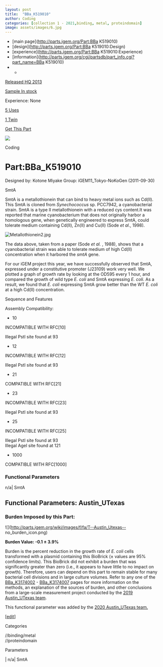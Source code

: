 ```yaml
---
layout: post
title:  "BBa_K519010"
author: Coding
categories: [collection 1 - 2021,binding, metal, proteindomain] 
image: assets/images/6.jpg
---
```



  * [main page](http://parts.igem.org/Part:BBa K519010)
  * [design](http://parts.igem.org/Part:BBa K519010:Design)
  * [experience](http://parts.igem.org/Part:BBa K519010:Experience)
  * [information](http://parts.igem.org/cgi/partsdb/part_info.cgi?part_name=BBa K519010)
  *   * 

[Released HQ 2013](http://parts.igem.org/Help:Part_Status_Box)

[Sample In stock](http://parts.igem.org/Help:Part_Status_Box)

Experience: None

[5 Uses](http://parts.igem.org/partsdb/uses.cgi?part=BBa_K519010)

[1 Twin](http://parts.igem.org/partsdb/twin_info.cgi?part=BBa_K519010)

[ Get This Part](http://parts.igem.org/partsdb/get_part.cgi?part=BBa_K519010)

![](http://parts.igem.org/images/partbypart/icon_coding.png)

Coding

# Part:BBa_K519010

Designed by: Kotone Miyake   Group: iGEM11_Tokyo-NoKoGen   (2011-09-30)

SmtA

SmtA is a metallothionein that can bind to heavy metal ions such as Cd(II).
This SmtA is cloned from _Synechococcus_ sp. PCC7942, a cyanobacterial strain.
SmtA is a type II metallothionein with a reduced cys content.It was reported
that marine cyanobacterium that does not originally harbor a homologous gene,
when genetically engineered to express SmtA, could tolerate medium containing
Cd(II), Zn(II) and Cu(II) (Sode _et al_., 1998).

  
![Metallothionein2.jpg](http://2011.igem.org/wiki/images/d/dd/Metallothionein2.jpg)

The data above, taken from a paper (Sode _et al._ , 1988), shows that a
cyanobacterial strain was able to tolerate medium of high Cd(II) concentration
when it harbored the _smtA_ gene.

  

For our iGEM project this year, we have successfully observed that SmtA,
expressed under a constitutive promoter (J23109) work very well. We plotted a
graph of growth rate by looking at the OD595 every 1 hour, and compared the
growth of wild type _E. coli_ and SmtA expressing _E. coli_. As a result, we
found that _E. coli_ expressing SmtA grow better than the WT _E. coli_ at a
high Cd(II) concentration.

Sequence and Features

  

Assembly Compatibility:

  * 10

INCOMPATIBLE WITH RFC[10]

Illegal PstI site found at 93  

  * 12

INCOMPATIBLE WITH RFC[12]

Illegal PstI site found at 93  

  * 21

COMPATIBLE WITH RFC[21]

  * 23

INCOMPATIBLE WITH RFC[23]

Illegal PstI site found at 93  

  * 25

INCOMPATIBLE WITH RFC[25]

Illegal PstI site found at 93  
Illegal AgeI site found at 121  

  * 1000

COMPATIBLE WITH RFC[1000]

  

### Functional Parameters

n/a| SmtA

  

  

## Functional Parameters: Austin_UTexas

### Burden Imposed by this Part:

![](http://parts.igem.org/wiki/images/f/fa/T--Austin_Utexas--
no_burden_icon.png)

**Burden Value: -0.1 ± 3.9%**

Burden is the percent reduction in the growth rate of _E. coli_ cells
transformed with a plasmid containing this BioBrick (± values are 95%
confidence limits). This BioBrick did not exhibit a burden that was
significantly greater than zero (i.e., it appears to have little to no impact
on growth). Therefore, users can depend on this part to remain stable for many
bacterial cell divisions and in large culture volumes. Refer to any one of the
[BBa_K3174002](http://parts.igem.org/Part:BBa_K3174002) \-
[BBa_K3174007](http://parts.igem.org/Part:BBa_K3174007) pages for more
information on the methods, an explanation of the sources of burden, and other
conclusions from a large-scale measurement project conducted by the [2019
Austin_UTexas team](http://2019.igem.org/Team:Austin_UTexas).

This functional parameter was added by the [2020 Austin_UTexas
team.](http://2020.igem.org/Team:Austin_UTexas/Contribution)

[[edit](http://parts.igem.org/partsdb/part_info.cgi?part_name=BBa_K519010)]

Categories

//binding/metal  
//proteindomain

Parameters

| n/a| SmtA

